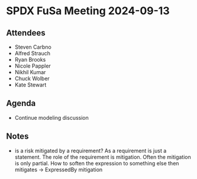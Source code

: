 # SPDX FuSa Meeting 2024-09-13

## Attendees

* Steven Carbno
* Alfred Strauch
* Ryan Brooks
* Nicole Pappler
* Nikhil Kumar
* Chuck Wolber
* Kate Stewart

## Agenda
- Continue modeling discussion

## Notes

- is a risk mitigated by a requirement? As a requirement is just a statement. The role of the requirement is mitigation. Often the mitigation is only partial. How to soften the expression to something else then mitigates
  -> ExpressedBy mitigation
